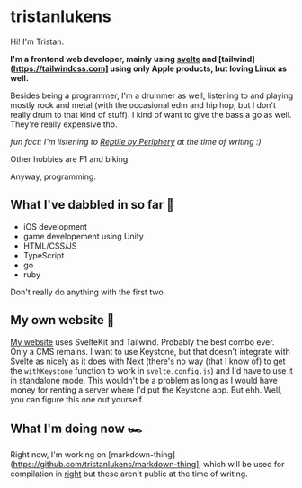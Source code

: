 # tristanlukens

Hi! I'm Tristan.

**I'm a frontend web developer, mainly using [svelte](https://svelte.dev) and [tailwind](https://tailwindcss.com] using only Apple products, but loving Linux as well.**

Besides being a programmer, I'm a drummer as well, listening to and playing mostly rock and metal (with the occasional edm and hip hop, but I don't really drum to that kind of stuff). I kind of want to give the bass a go as well. They're really expensive tho.

*fun fact: I'm listening to [Reptile by Periphery](https://www.youtube.com/watch?v=fQQxhyhdg-w) at the time of writing :)*

Other hobbies are F1 and biking.

Anyway, programming.

## What I've dabbled in so far 🍍

- iOS development
- game developement using Unity
- HTML/CSS/JS
- TypeScript
- go
- ruby

Don't really do anything with the first two.

## My own website 🐳

[My website](https://tristanlukens.github.io) uses SvelteKit and Tailwind. Probably the best combo ever. Only a CMS remains. I want to use Keystone, but that doesn't integrate with Svelte as nicely as it does with Next (there's no way (that I know of) to get the `withKeystone` function to work in `svelte.config.js`) and I'd have to use it in standalone mode. This wouldn't be a problem as long as I would have money for renting a server where I'd put the Keystone app. But ehh. Well, you can figure this one out yourself.

## What I'm doing now 🏎

Right now, I'm working on [markdown-thing](https://github.com/tristanlukens/markdown-thing], which will be used for compilation in [right](https://github.com/tristanlukens/right) but these aren't public at the time of writing.
